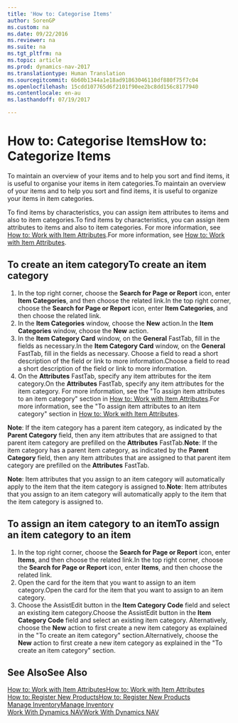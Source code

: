 ```yaml
---
title: 'How to: Categorise Items'
author: SorenGP
ms.custom: na
ms.date: 09/22/2016
ms.reviewer: na
ms.suite: na
ms.tgt_pltfrm: na
ms.topic: article
ms.prod: dynamics-nav-2017
ms.translationtype: Human Translation
ms.sourcegitcommit: 6b60b1344a1e18ad91863046110df880f75f7c04
ms.openlocfilehash: 15cdd107765d6f2101f90ee2bc8dd156c8177940
ms.contentlocale: en-au
ms.lasthandoff: 07/19/2017

---
```


# <a name="how-to-categorize-items"></a><span data-ttu-id="709af-102">How to: Categorise Items</span><span class="sxs-lookup"><span data-stu-id="709af-102">How to: Categorize Items</span></span>
<span data-ttu-id="709af-103">To maintain an overview of your items and to help you sort and find items, it is useful to organise your items in item categories.</span><span class="sxs-lookup"><span data-stu-id="709af-103">To maintain an overview of your items and to help you sort and find items, it is useful to organize your items in item categories.</span></span>

<span data-ttu-id="709af-104">To find items by characteristics, you can assign item attributes to items and also to item categories.</span><span class="sxs-lookup"><span data-stu-id="709af-104">To find items by characteristics, you can assign item attributes to items and also to item categories.</span></span> <span data-ttu-id="709af-105">For more information, see [How to: Work with Item Attributes](inventory-how-work-item-attributes.md).</span><span class="sxs-lookup"><span data-stu-id="709af-105">For more information, see [How to: Work with Item Attributes](inventory-how-work-item-attributes.md).</span></span>

## <a name="to-create-an-item-category"></a><span data-ttu-id="709af-106">To create an item category</span><span class="sxs-lookup"><span data-stu-id="709af-106">To create an item category</span></span>
1. <span data-ttu-id="709af-107">In the top right corner, choose the **Search for Page or Report** icon, enter **Item Categories**, and then choose the related link.</span><span class="sxs-lookup"><span data-stu-id="709af-107">In the top right corner, choose the **Search for Page or Report** icon, enter **Item Categories**, and then choose the related link.</span></span>
2. <span data-ttu-id="709af-108">In the **Item Categories** window, choose the **New** action.</span><span class="sxs-lookup"><span data-stu-id="709af-108">In the **Item Categories** window, choose the **New** action.</span></span>
3. <span data-ttu-id="709af-109">In the **Item Category Card** window, on the **General** FastTab, fill in the fields as necessary.</span><span class="sxs-lookup"><span data-stu-id="709af-109">In the **Item Category Card** window, on the **General** FastTab, fill in the fields as necessary.</span></span> <span data-ttu-id="709af-110">Choose a field to read a short description of the field or link to more information.</span><span class="sxs-lookup"><span data-stu-id="709af-110">Choose a field to read a short description of the field or link to more information.</span></span>
4. <span data-ttu-id="709af-111">On the **Attributes** FastTab, specify any item attributes for the item category.</span><span class="sxs-lookup"><span data-stu-id="709af-111">On the **Attributes** FastTab, specify any item attributes for the item category.</span></span> <span data-ttu-id="709af-112">For more information, see the "To assign item attributes to an item category" section in [How to: Work with Item Attributes](inventory-how-work-item-attributes.md).</span><span class="sxs-lookup"><span data-stu-id="709af-112">For more information, see the "To assign item attributes to an item category" section in [How to: Work with Item Attributes](inventory-how-work-item-attributes.md).</span></span>

<span data-ttu-id="709af-113">**Note**: If the item category has a parent item category, as indicated by the **Parent Category** field, then any item attributes that are assigned to that parent item category are prefilled on the **Attributes** FastTab.</span><span class="sxs-lookup"><span data-stu-id="709af-113">**Note**: If the item category has a parent item category, as indicated by the **Parent Category** field, then any item attributes that are assigned to that parent item category are prefilled on the **Attributes** FastTab.</span></span>

<span data-ttu-id="709af-114">**Note**: Item attributes that you assign to an item category will automatically apply to the item that the item category is assigned to.</span><span class="sxs-lookup"><span data-stu-id="709af-114">**Note**: Item attributes that you assign to an item category will automatically apply to the item that the item category is assigned to.</span></span>

## <a name="to-assign-an-item-category-to-an-item"></a><span data-ttu-id="709af-115">To assign an item category to an item</span><span class="sxs-lookup"><span data-stu-id="709af-115">To assign an item category to an item</span></span>
1. <span data-ttu-id="709af-116">In the top right corner, choose the **Search for Page or Report** icon, enter **Items**, and then choose the related link.</span><span class="sxs-lookup"><span data-stu-id="709af-116">In the top right corner, choose the **Search for Page or Report** icon, enter **Items**, and then choose the related link.</span></span>
2. <span data-ttu-id="709af-117">Open the card for the item that you want to assign to an item category.</span><span class="sxs-lookup"><span data-stu-id="709af-117">Open the card for the item that you want to assign to an item category.</span></span>
3. <span data-ttu-id="709af-118">Choose the AssistEdit button in the **Item Category Code** field and select an existing item category.</span><span class="sxs-lookup"><span data-stu-id="709af-118">Choose the AssistEdit button in the **Item Category Code** field and select an existing item category.</span></span> <span data-ttu-id="709af-119">Alternatively, choose the **New** action to first create a new item category as explained in the "To create an item category" section.</span><span class="sxs-lookup"><span data-stu-id="709af-119">Alternatively, choose the **New** action to first create a new item category as explained in the "To create an item category" section.</span></span>

## <a name="see-also"></a><span data-ttu-id="709af-120">See Also</span><span class="sxs-lookup"><span data-stu-id="709af-120">See Also</span></span>  
[<span data-ttu-id="709af-121">How to: Work with Item Attributes</span><span class="sxs-lookup"><span data-stu-id="709af-121">How to: Work with Item Attributes</span></span>](inventory-how-work-item-attributes.md)  
[<span data-ttu-id="709af-122">How to: Register New Products</span><span class="sxs-lookup"><span data-stu-id="709af-122">How to: Register New Products</span></span>](inventory-how-register-new-products.md)  
[<span data-ttu-id="709af-123">Manage Inventory</span><span class="sxs-lookup"><span data-stu-id="709af-123">Manage Inventory</span></span>](inventory-manage-inventory.md)  
[<span data-ttu-id="709af-124">Work With Dynamics NAV</span><span class="sxs-lookup"><span data-stu-id="709af-124">Work With Dynamics NAV</span></span>](ui-work-product.md)


